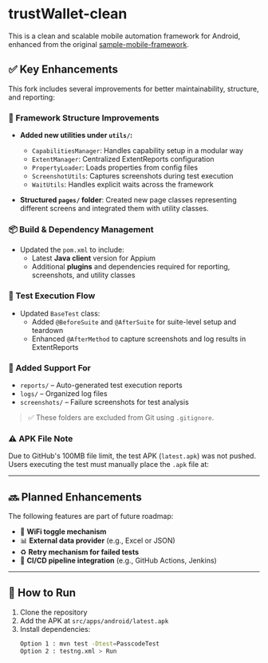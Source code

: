 # trustWallet-clean

This is a clean and scalable mobile automation framework for Android, enhanced from the original [sample-mobile-framework](https://github.com/HadiTW/sample-mobile-framework).

## ✅ Key Enhancements

This fork includes several improvements for better maintainability, structure, and reporting:

### 🔧 Framework Structure Improvements
- **Added new utilities under `utils/`:**
    - `CapabilitiesManager`: Handles capability setup in a modular way
    - `ExtentManager`: Centralized ExtentReports configuration
    - `PropertyLoader`: Loads properties from config files
    - `ScreenshotUtils`: Captures screenshots during test execution
    - `WaitUtils`: Handles explicit waits across the framework

- **Structured `pages/` folder**: Created new page classes representing different screens and integrated them with utility classes.

### 📦 Build & Dependency Management
- Updated the `pom.xml` to include:
    - Latest **Java client** version for Appium
    - Additional **plugins** and dependencies required for reporting, screenshots, and utility classes

### 🧪 Test Execution Flow
- Updated `BaseTest` class:
    - Added `@BeforeSuite` and `@AfterSuite` for suite-level setup and teardown
    - Enhanced `@AfterMethod` to capture screenshots and log results in ExtentReports

### 📂 Added Support For
- `reports/` – Auto-generated test execution reports
- `logs/` – Organized log files
- `screenshots/` – Failure screenshots for test analysis

> ✅ These folders are excluded from Git using `.gitignore`.

### ⚠️ APK File Note
Due to GitHub's 100MB file limit, the test APK (`latest.apk`) was not pushed. Users executing the test must manually place the `.apk` file at:


---

## 🔜 Planned Enhancements

The following features are part of future roadmap:

- 📶 **WiFi toggle mechanism**
- 📊 **External data provider** (e.g., Excel or JSON)
- ♻️ **Retry mechanism for failed tests**
- 🚀 **CI/CD pipeline integration** (e.g., GitHub Actions, Jenkins)

---

## 📌 How to Run

1. Clone the repository
2. Add the APK at `src/apps/android/latest.apk`
3. Install dependencies:
   ```bash
   Option 1 : mvn test -Dtest=PasscodeTest
   Option 2 : testng.xml > Run
   

